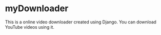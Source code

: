 # myDownloader
This is a online video downloader created using Django. You can download YouTube videos using it.
